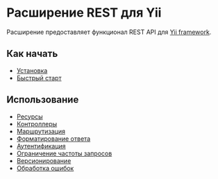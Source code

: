 Расширение REST для Yii
=======================

Расширение предоставляет функционал REST API для [Yii framework](http://www.yiiframework.com).

Как начать
----------

* [Установка](installation.md)
* [Быстрый старт](quick-start.md)

Использование
-------------

* [Ресурсы](resources.md)
* [Контроллеры](controllers.md)
* [Маршрутизация](routing.md)
* [Форматирование ответа](response-formatting.md)
* [Аутентификация](authentication.md)
* [Ограничение частоты запросов](rate-limiting.md)
* [Версионирование](versioning.md)
* [Обработка ошибок](error-handling.md)
